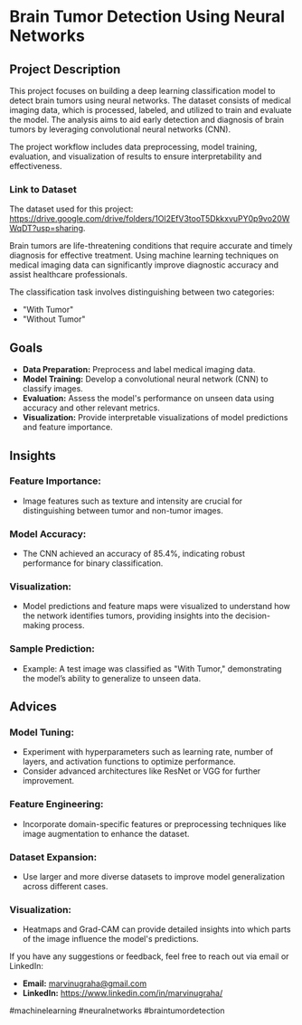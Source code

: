 # Brain Tumor Detection Using Neural Networks

## Project Description
This project focuses on building a deep learning classification model to detect brain tumors using neural networks. The dataset consists of medical imaging data, which is processed, labeled, and utilized to train and evaluate the model. The analysis aims to aid early detection and diagnosis of brain tumors by leveraging convolutional neural networks (CNN).

The project workflow includes data preprocessing, model training, evaluation, and visualization of results to ensure interpretability and effectiveness.

### Link to Dataset
The dataset used for this project: https://drive.google.com/drive/folders/1Ol2EfV3tooT5DkkxvuPY0p9vo20WWqDT?usp=sharing.

Brain tumors are life-threatening conditions that require accurate and timely diagnosis for effective treatment. Using machine learning techniques on medical imaging data can significantly improve diagnostic accuracy and assist healthcare professionals.

The classification task involves distinguishing between two categories:
- "With Tumor"
- "Without Tumor"

## Goals
- **Data Preparation:** Preprocess and label medical imaging data.
- **Model Training:** Develop a convolutional neural network (CNN) to classify images.
- **Evaluation:** Assess the model's performance on unseen data using accuracy and other relevant metrics.
- **Visualization:** Provide interpretable visualizations of model predictions and feature importance.

## Insights
### Feature Importance:
- Image features such as texture and intensity are crucial for distinguishing between tumor and non-tumor images.

### Model Accuracy:
- The CNN achieved an accuracy of 85.4%, indicating robust performance for binary classification.

### Visualization:
- Model predictions and feature maps were visualized to understand how the network identifies tumors, providing insights into the decision-making process.

### Sample Prediction:
- Example: A test image was classified as "With Tumor," demonstrating the model’s ability to generalize to unseen data.

## Advices
### Model Tuning:
- Experiment with hyperparameters such as learning rate, number of layers, and activation functions to optimize performance.
- Consider advanced architectures like ResNet or VGG for further improvement.

### Feature Engineering:
- Incorporate domain-specific features or preprocessing techniques like image augmentation to enhance the dataset.

### Dataset Expansion:
- Use larger and more diverse datasets to improve model generalization across different cases.

### Visualization:
- Heatmaps and Grad-CAM can provide detailed insights into which parts of the image influence the model's predictions.

If you have any suggestions or feedback, feel free to reach out via email or LinkedIn:
- **Email:** marvinugraha@gmail.com
- **LinkedIn:** https://www.linkedin.com/in/marvinugraha/

#machinelearning #neuralnetworks #braintumordetection

